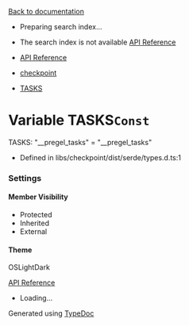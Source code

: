 [Back to documentation](/langgraphjs/)

* Preparing search index...
* The search index is not available
[API Reference](/)

* [API Reference](../index.html)
* [checkpoint](../modules/checkpoint.html)
* [TASKS](checkpoint.TASKS.html)

# Variable TASKS`Const` 

TASKS: "\_\_pregel\_tasks" \= "\_\_pregel\_tasks"

* Defined in libs/checkpoint/dist/serde/types.d.ts:1

### Settings

#### Member Visibility

* Protected
* Inherited
* External

#### Theme

OSLightDark

[API Reference](../index.html)
* Loading...

Generated using [TypeDoc](https://typedoc.org/)